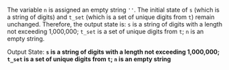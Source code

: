 The variable `n` is assigned an empty string `''`. The initial state of `s` (which is a string of digits) and `t_set` (which is a set of unique digits from `t`) remain unchanged. Therefore, the output state is: `s` is a string of digits with a length not exceeding 1,000,000; `t_set` is a set of unique digits from `t`; `n` is an empty string.

Output State: **`s` is a string of digits with a length not exceeding 1,000,000; `t_set` is a set of unique digits from `t`; `n` is an empty string**